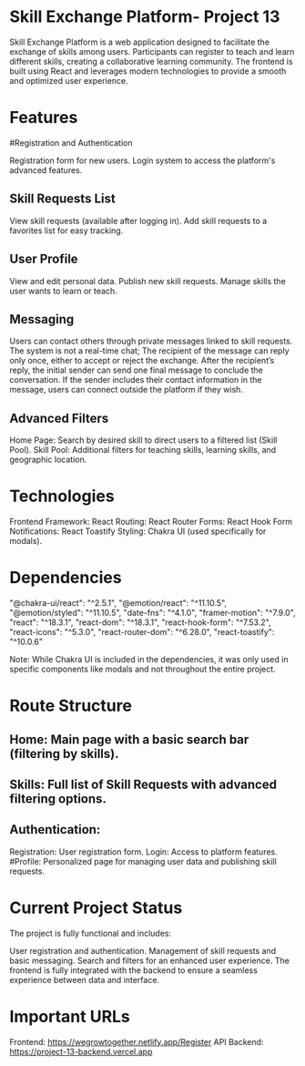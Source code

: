 # Skill Exchange Platform- Project 13

Skill Exchange Platform is a web application designed to facilitate the exchange of skills among users. Participants can register to teach and learn different skills, creating a collaborative learning community. The frontend is built using React and leverages modern technologies to provide a smooth and optimized user experience.

# Features

#Registration and Authentication

Registration form for new users.
Login system to access the platform's advanced features.

## Skill Requests List

View skill requests (available after logging in).
Add skill requests to a favorites list for easy tracking.

## User Profile

View and edit personal data.
Publish new skill requests.
Manage skills the user wants to learn or teach.

## Messaging

Users can contact others through private messages linked to skill requests.
The system is not a real-time chat;
The recipient of the message can reply only once, either to accept or reject the exchange.
After the recipient’s reply, the initial sender can send one final message to conclude the conversation.
If the sender includes their contact information in the message, users can connect outside the platform if they wish.

## Advanced Filters

Home Page: Search by desired skill to direct users to a filtered list (Skill Pool).
Skill Pool: Additional filters for teaching skills, learning skills, and geographic location.

# Technologies

Frontend Framework: React
Routing: React Router
Forms: React Hook Form
Notifications: React Toastify
Styling: Chakra UI (used specifically for modals).

# Dependencies

"@chakra-ui/react": "^2.5.1",
"@emotion/react": "^11.10.5",
"@emotion/styled": "^11.10.5",
"date-fns": "^4.1.0",
"framer-motion": "^7.9.0",
"react": "^18.3.1",
"react-dom": "^18.3.1",
"react-hook-form": "^7.53.2",
"react-icons": "^5.3.0",
"react-router-dom": "^6.28.0",
"react-toastify": "^10.0.6"

Note: While Chakra UI is included in the dependencies, it was only used in specific components like modals and not throughout the entire project.

# Route Structure

## Home: Main page with a basic search bar (filtering by skills).

## Skills: Full list of Skill Requests with advanced filtering options.

## Authentication:

Registration: User registration form.
Login: Access to platform features.
#Profile: Personalized page for managing user data and publishing skill requests.

# Current Project Status

The project is fully functional and includes:

User registration and authentication.
Management of skill requests and basic messaging.
Search and filters for an enhanced user experience.
The frontend is fully integrated with the backend to ensure a seamless experience between data and interface.

# Important URLs

Frontend: https://wegrowtogether.netlify.app/Register
API Backend: https://project-13-backend.vercel.app
